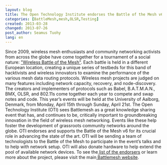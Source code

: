 ```yaml
---
layout: blog
title: The Open Technology Institute endorses the Battle of the Mesh v6
categories: [BattleMesh,mesh,OLSR,Testing]
created: 2013-03-28
changed: 2013-07-26
post_author: Seamus Tuohy
lang: en
---
```

  Since 2009, wireless mesh enthusiasts and community networking activists from across the globe have come together for a tournament of a social nature: <a href="http://battlemesh.org/">&quot;Wireless Battle of the Mesh&quot;</a>. Each battle is held in a different European location, creating a unique series of testbeds for this band of hacktivists and wireless innovators to examine the performance of the various mesh data routing protocols. Wireless mesh projects are judged on many features including network capacity, recovery, and node-discovery.
The creators and implementers of protocols such as Babel, B.A.T.M.A.N., BMX, OLSR, and 802.11s come together each year to compete and swap notes and code. This year&rsquo;s events will be held at the University of Aalborg, Denmark, from Monday, April 15th through Sunday, April 21st.
The Open Technology Institute (OTI) sees Battlemesh as a great knowledge sharing event that has, and continues to be, critically important to groundbreaking innovation in the field of wireless mesh networking. Events like these help foster the development of grassroots community networks around the globe. OTI endorses and supports the Battle of the Mesh v6 for its crucial role in advancing the state of the art.
OTI will be sending a team of technologists to the Battle of the Mesh to participate in the event&rsquo;s talks and to help with network setup. OTI will also donate hardware to help extend the pool of available network devices.
To see the<a href="http://battlemesh.org/Endorsements2013"> list of the endorsers</a> or learn more about the project, please visit the main<a href="http://battlemesh.org/BattleMeshV6"> Battlemesh website</a>.
 
